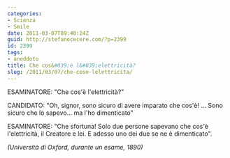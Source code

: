 ```yaml
---
categories:
- Scienza
- Smile
date: 2011-03-07T09:40:24Z
guid: http://stefanocecere.com/?p=2399
id: 2399
tags:
- aneddoto
title: Che cos&#039;è l&#039;elettricità?
slug: /2011/03/07/che-cose-lelettricita/
---
```


ESAMINATORE: "Che cos'è l'elettricità?"
  
CANDIDATO: "Oh, signor, sono sicuro di avere imparato che cos'è! … Sono sicuro che lo sapevo… ma l'ho dimenticato"
  
ESAMINATORE: "Che sfortuna! Solo due persone sapevano che cos'è l'elettricità, il Creatore e lei. E adesso uno dei due se ne è dimenticato".
  
_(Università di Oxford, durante un esame, 1890)_